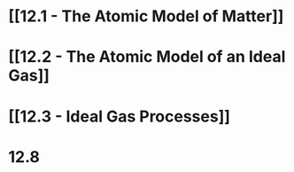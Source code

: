 # [[12.1 - The Atomic Model of Matter]]
# [[12.2 - The Atomic Model of an Ideal Gas]]
# [[12.3 - Ideal Gas Processes]]
# 12.8